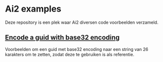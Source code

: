 # Ai2 examples

Deze repository is een plek waar Ai2 diversen code voorbeelden verzameld.


## [Encode a guid with base32 encoding](base32-guid/README.md)

Voorbeelden om een guid met base32 encoding naar een string van 26 karakters om te zetten, zodat deze te gebruiken is als referentie.


